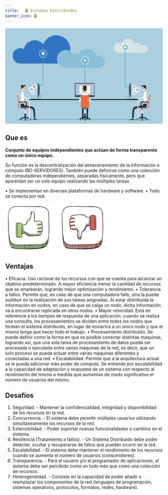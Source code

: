 ```yaml
---
title:   🖥️ Sistemas Distribuidos
banner_icon: 🖥️
---
```

![Caracteristicas](/sistemas-distribuidos/Examen1/images/sistdist.png)
## Que es
**Conjunto de equipos independientes que actúan de forma transparente como un único equipo.**

Su función es la descentralización del almacenamiento de la información o cómputo (BD-SERVIDORES). También puede definirse como una colección de computadoras independientes, separadas físicamente, pero que aparentan ser un solo equipo realizando las múltiples tareas

• Se implementan en diversas plataformas de hardware y software. 
• Todo se conecta por red.

![Caracteristicas](/sistemas-distribuidos/Examen1/images/ventajasydesve.jpg)
## Ventajas
• Eficacia. Uso racional de los recursos con que se cuenta para alcanzar un objetivo predeterminado. A mayor eficiencia menor la cantidad de recursos que se emplearán, logrando mejor optimización y rendimiento. 
• Tolerancia a fallos. Permite que, en caso de que una computadora falle, otra la pueda sustituir en la realización de sus tareas asignadas. Al estar distribuida la información en nodos, en caso de que se caiga un nodo, dicha información va a encontrarse replicada en otros nodos. 
• Mayor velocidad. Está en referencia a los tiempos de respuesta de una aplicación; cuando se realiza una consulta, los procesamientos se dividen entre todos los nodos que forman el sistema distribuido, en lugar de enviarlos a un único nodo y que el mismo tenga que hacer todo el trabajo. 
• Procesamiento distribuido. Se puede definir como la forma en que es posible conectar distintas máquinas, logrando así, que una sola tarea de procesamiento de datos pueda ser procesada o ejecutada entre varias máquinas de la red, es decir, que un solo proceso se pueda actuar entre varias máquinas diferentes y conectadas a una red. 
• Escalabilidad. Permite que a la arquitectura actual se le pueda adicionar más poder de cómputo. Se entiende por escalabilidad a la capacidad de adaptación y respuesta de un sistema con respecto al rendimiento del mismo a medida que aumentan de modo significativo el número de usuarios del mismo.

## Desafíos
1. Seguridad. - Mantener la confidencialidad, integridad y disponibilidad de los recursos en la red. 
2. Concurrencia. - El sistema debe permitir múltiples usuarios utilizando simultáneamente los recursos de la red. 
3. Extensibilidad. - Poder soportar nuevas funcionalidades o cambios en el sistema. 
4. Resiliencia (Tratamiento a fallos). - Un Sistema Distribuido debe poder detectar, ocultar y recuperarse de fallos que puedan ocurrir en la red. 
5. Escalabilidad. - El sistema debe mantener el rendimiento de los recursos cuando se aumenta el número de usuarios (consumidores). 
6. Transparencia. - Para el usuario y/o el programador de aplicaciones, el sistema debe ser percibido como un todo más que como una colección de recursos. 
7. Heterogeneidad. - Consiste en la capacidad de poder añadir o reemplazar los componentes de la red (lenguajes de programación, sistemas operativos, protocolos, formatos, redes, hardware).